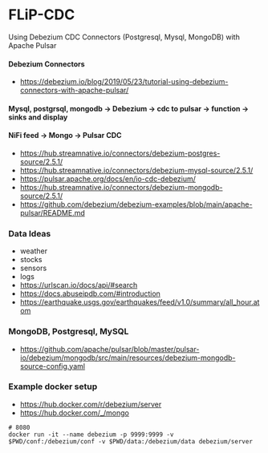 # FLiP-CDC
Using Debezium CDC Connectors (Postgresql, Mysql, MongoDB) with Apache Pulsar


#### Debezium Connectors
 
* https://debezium.io/blog/2019/05/23/tutorial-using-debezium-connectors-with-apache-pulsar/
 
#### Mysql, postgrsql, mongodb -> Debezium -> cdc to pulsar -> function -> sinks and display

 
#### NiFi feed -> Mongo -> Pulsar CDC

* https://hub.streamnative.io/connectors/debezium-postgres-source/2.5.1/
* https://hub.streamnative.io/connectors/debezium-mysql-source/2.5.1/
* https://pulsar.apache.org/docs/en/io-cdc-debezium/
* https://hub.streamnative.io/connectors/debezium-mongodb-source/2.5.1/
* https://github.com/debezium/debezium-examples/blob/main/apache-pulsar/README.md

### Data Ideas

* weather
* stocks
* sensors
* logs
* https://urlscan.io/docs/api/#search
* https://docs.abuseipdb.com/#introduction
* https://earthquake.usgs.gov/earthquakes/feed/v1.0/summary/all_hour.atom


### MongoDB, Postgresql, MySQL

* https://github.com/apache/pulsar/blob/master/pulsar-io/debezium/mongodb/src/main/resources/debezium-mongodb-source-config.yaml


### Example docker setup

* https://hub.docker.com/r/debezium/server
* https://hub.docker.com/_/mongo

````
# 8080
docker run -it --name debezium -p 9999:9999 -v $PWD/conf:/debezium/conf -v $PWD/data:/debezium/data debezium/server



````
